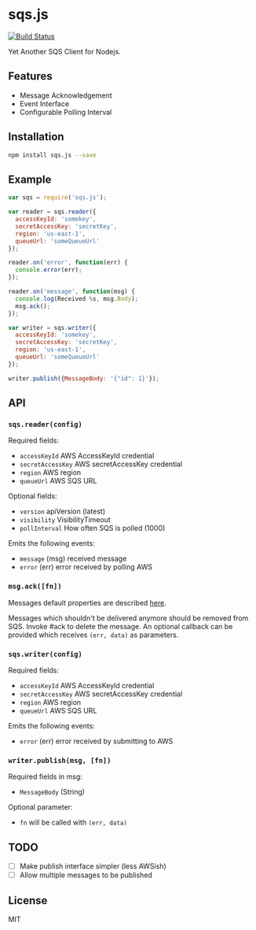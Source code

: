 # sqs.js
[![Build Status](https://travis-ci.org/elbuo8/sqs.js.svg)](https://travis-ci.org/elbuo8/sqs.js)

Yet Another SQS Client for Nodejs.

## Features

* Message Acknowledgement
* Event Interface
* Configurable Polling Interval

## Installation

```bash
npm install sqs.js --save
```

## Example

```js
var sqs = require('sqs.js');

var reader = sqs.reader({
  accessKeyId: 'somekey',
  secretAccessKey: 'secretKey',
  region: 'us-east-1',
  queueUrl: 'someQueueUrl'
});

reader.on('error', function(err) {
  console.error(err);
});

reader.on('message', function(msg) {
  console.log(Received %s, msg.Body);
  msg.ack();
});

var writer = sqs.writer({
  accessKeyId: 'somekey',
  secretAccessKey: 'secretKey',
  region: 'us-east-1',
  queueUrl: 'someQueueUrl'
});

writer.publish({MessageBody: '{"id": 1}'});

```

## API

### `sqs.reader(config)`

Required fields:
* `accessKeyId` AWS AccessKeyId credential
* `secretAccessKey` AWS secretAccessKey credential
* `region` AWS region
* `queueUrl` AWS SQS URL

Optional fields:
* `version` apiVersion (latest)
* `visibility` VisibilityTimeout
* `pollInterval` How often SQS is polled (1000)

Emits the following events:
* `message` (msg) received message
* `error` (err) error received by polling AWS

### `msg.ack([fn])`

Messages default properties are described [here](http://docs.aws.amazon.com/AWSJavaScriptSDK/latest/AWS/SQS.html#receiveMessage-property).

Messages which shouldn't be delivered anymore should be removed from SQS. Invoke #ack to delete the message. An optional callback can be provided which receives `(err, data)` as parameters.

### `sqs.writer(config)`

Required fields:
* `accessKeyId` AWS AccessKeyId credential
* `secretAccessKey` AWS secretAccessKey credential
* `region` AWS region
* `queueUrl` AWS SQS URL

Emits the following events:
* `error` (err) error received by submitting to AWS

### `writer.publish(msg, [fn])`

Required fields in msg:
* `MessageBody` (String)

Optional parameter:
* `fn` will be called with `(err, data)`

## TODO

- [ ] Make publish interface simpler (less AWSish)
- [ ] Allow multiple messages to be published

## License

MIT
